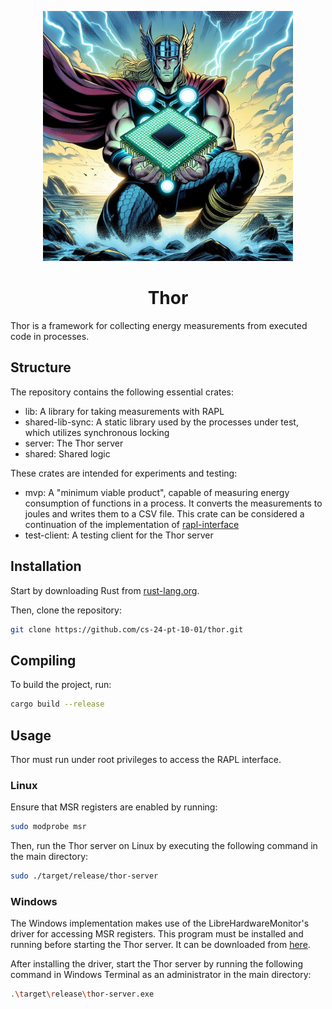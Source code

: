 <p align="center">
    <img src="https://github.com/cs-24-pt-10-01/thor/raw/main/docs/thor.png" width="400">
</p>
<h1 align="center">
  Thor
</h1>

Thor is a framework for collecting energy measurements from executed code in processes.

## Structure

The repository contains the following essential crates:

- lib: A library for taking measurements with RAPL
- shared-lib-sync: A static library used by the processes under test, which utilizes synchronous locking
- server: The Thor server
- shared: Shared logic

These crates are intended for experiments and testing:

- mvp: A "minimum viable product", capable of measuring energy consumption of functions in a process. It converts the measurements to joules and writes them to a CSV file. This crate can be considered a continuation of the implementation of [rapl-interface](https://github.com/cs-23-pt-9-01/rapl-interface)
- test-client: A testing client for the Thor server

## Installation

Start by downloading Rust from [rust-lang.org](https://www.rust-lang.org/tools/install).

Then, clone the repository:

```bash
git clone https://github.com/cs-24-pt-10-01/thor.git
```

## Compiling

To build the project, run:

```bash
cargo build --release
```

## Usage

Thor must run under root privileges to access the RAPL interface.

### Linux

Ensure that MSR registers are enabled by running:

```bash
sudo modprobe msr
```

Then, run the Thor server on Linux by executing the following command in the main directory:

```bash
sudo ./target/release/thor-server
```

### Windows

The Windows implementation makes use of the LibreHardwareMonitor's driver for accessing MSR registers. This program must be installed and running before starting the Thor server. It can be downloaded from [here](https://github.com/LibreHardwareMonitor/LibreHardwareMonitor).

After installing the driver, start the Thor server by running the following command in Windows Terminal as an administrator in the main directory:

```bash
.\target\release\thor-server.exe
```
